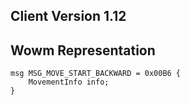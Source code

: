 ## Client Version 1.12

## Wowm Representation
```rust,ignore
msg MSG_MOVE_START_BACKWARD = 0x00B6 {
    MovementInfo info;    
}

```
